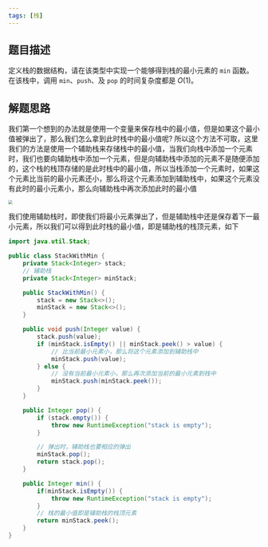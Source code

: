 ```yaml
---
tags: [栈]
---
```

## 题目描述

定义栈的数据结构，请在该类型中实现一个能够得到栈的最小元素的 `min` 函数。在该栈中，调用 `min`、`push`、及 `pop` 的时间复杂度都是 $O(1)$。

## 解题思路

我们第一个想到的办法就是使用一个变量来保存栈中的最小值，但是如果这个最小值被弹出了，那么我们怎么拿到此时栈中的最小值呢? 所以这个方法不可取，这里我们的方法是使用一个辅助栈来存储栈中的最小值，当我们向栈中添加一个元素时，我们也要向辅助栈中添加一个元素，但是向辅助栈中添加的元素不是随便添加的，这个栈的栈顶存储的是此时栈中的最小值，所以当栈添加一个元素时，如果这个元素比当前的最小元素还小，那么将这个元素添加到辅助栈中，如果这个元素没有此时的最小元素小，那么向辅助栈中再次添加此时的最小值

<img src="https://cdn.jsdelivr.net/gh/LastKnightCoder/ImgHosting3@master/包含min函数的栈.drawio2022-04-23-15-29-12.svg" style="zoom:50%"/>

我们使用辅助栈时，即使我们将最小元素弹出了，但是辅助栈中还是保存着下一最小元素，所以我们可以得到此时栈的最小值，即是辅助栈的栈顶元素，如下

```java
import java.util.Stack;

public class StackWithMin {
    private Stack<Integer> stack;
    // 辅助栈
    private Stack<Integer> minStack;

    public StackWithMin() {
        stack = new Stack<>();
        minStack = new Stack<>();
    }

    public void push(Integer value) {
        stack.push(value);
        if (minStack.isEmpty() || minStack.peek() > value) {
            // 比当前最小元素小，那么将这个元素添加到辅助栈中
            minStack.push(value);
        } else {
            // 没有当前最小元素小，那么再次添加当前的最小元素到栈中
            minStack.push(minStack.peek());
        }
    }

    public Integer pop() {
        if (stack.empty()) {
            throw new RuntimeException("stack is empty");
        } 

        // 弹出时，辅助栈也要相应的弹出
        minStack.pop();
        return stack.pop();
    }

    public Integer min() {
        if(minStack.isEmpty()) {
            throw new RuntimeException("stack is empty");
        }
        // 栈的最小值即是辅助栈的栈顶元素
        return minStack.peek();
    }
}
```



